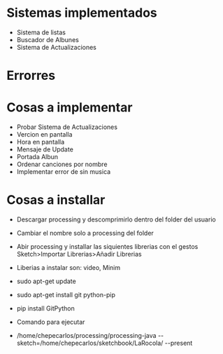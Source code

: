 
# Sistemas implementados
 
* Sistema de listas
* Buscador de Albunes
* Sistema de Actualizaciones

# Errorres



# Cosas a implementar

* Probar Sistema de Actualizaciones
* Vercion en pantalla
* Hora en pantalla
* Mensaje de Update
* Portada Albun
* Ordenar canciones por nombre
* Implementar error de sin musica

# Cosas a installar 

* Descargar processing y descomprimirlo dentro del folder del usuario
* Cambiar el nombre solo a processing del folder
* Abir processing y installar las siquientes librerias con el gestos Sketch>Importar Librerias>Añadir Librerias
* Liberias a instalar son: video, Minim

* sudo apt-get update
* sudo apt-get install git python-pip 
* pip install GitPython

* Comando para ejecutar
* /home/chepecarlos/processing/processing-java --sketch=/home/chepecarlos/sketchbook/LaRocola/ --present 


